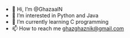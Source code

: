- 👋 Hi, I’m @GhazaalN
- 👀 I’m interested in Python and Java
- 🌱 I’m currently learning C programming
- 📫 How to reach me ghazghaznik@gmail.com

<!---
GhazaalN/GhazaalN is a ✨ special ✨ repository because its `README.md` (this file) appears on your GitHub profile.
You can click the Preview link to take a look at your changes.
--->
